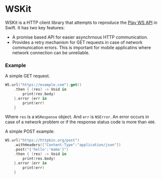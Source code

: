 # WSKit
WSKit is a HTTP client library that attempts to reproduce the [Play WS API](https://www.playframework.com/documentation/2.5.x/api/scala/index.html#play.api.libs.ws.package) 
in Swift. It has two key features:

- A promise based API for easier asynchrnous HTTP communication.
- Provides a retry mechanism for GET requests in case of network communication errors. This is important for mobile applicatins where
network connection can be unreliable.

### Example
A simple GET request.

```swift
WS.url("https://example.com").get()
    .then { (res) -> Void in
        print(res.body)
    }.error {err in
        print(err)
    }
```

Where ``res`` is a ``WSResponse`` object. And ``err`` is ``NSError``. An error occurs in case of a network problem or if the response 
status code is more than ``400``.

A simple POST example:

```swift
WS.url("https://httpbin.org/post")
    .withHeaders(["Content-Type":"application/json"])
    .post("{'hello':'mama'}")
    .then { (res) -> Void in
        print(res.body)
    }.error {err in
        print(err)
    }
```
